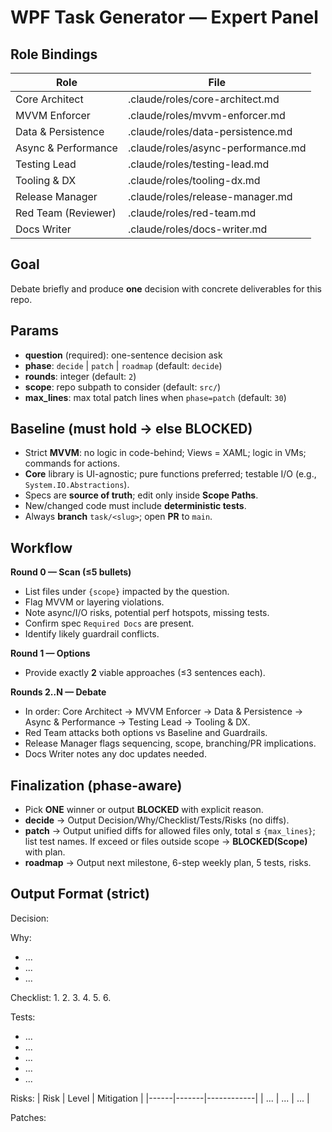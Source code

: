 # WPF Task Generator — Expert Panel

## Role Bindings
| Role                | File                                     |
|---------------------|-------------------------------------------|
| Core Architect      | .claude/roles/core-architect.md           |
| MVVM Enforcer       | .claude/roles/mvvm-enforcer.md            |
| Data & Persistence  | .claude/roles/data-persistence.md         |
| Async & Performance | .claude/roles/async-performance.md        |
| Testing Lead        | .claude/roles/testing-lead.md             |
| Tooling & DX        | .claude/roles/tooling-dx.md               |
| Release Manager     | .claude/roles/release-manager.md          |
| Red Team (Reviewer) | .claude/roles/red-team.md                 |
| Docs Writer         | .claude/roles/docs-writer.md              |

## Goal
Debate briefly and produce **one** decision with concrete deliverables for this repo.

## Params
- **question** (required): one-sentence decision ask
- **phase**: `decide` | `patch` | `roadmap` (default: `decide`)
- **rounds**: integer (default: `2`)
- **scope**: repo subpath to consider (default: `src/`)
- **max_lines**: max total patch lines when `phase=patch` (default: `30`)

## Baseline (must hold → else BLOCKED)
- Strict **MVVM**: no logic in code-behind; Views = XAML; logic in VMs; commands for actions.
- **Core** library is UI-agnostic; pure functions preferred; testable I/O (e.g., `System.IO.Abstractions`).
- Specs are **source of truth**; edit only inside **Scope Paths**.
- New/changed code must include **deterministic tests**.
- Always **branch** `task/<slug>`; open **PR** to `main`.

## Workflow
**Round 0 — Scan (≤5 bullets)**
- List files under `{scope}` impacted by the question.
- Flag MVVM or layering violations.
- Note async/I/O risks, potential perf hotspots, missing tests.
- Confirm spec `Required Docs` are present.
- Identify likely guardrail conflicts.

**Round 1 — Options**
- Provide exactly **2** viable approaches (≤3 sentences each).

**Rounds 2..N — Debate**
- In order: Core Architect → MVVM Enforcer → Data & Persistence → Async & Performance → Testing Lead → Tooling & DX.
- Red Team attacks both options vs Baseline and Guardrails.
- Release Manager flags sequencing, scope, branching/PR implications.
- Docs Writer notes any doc updates needed.

## Finalization (phase-aware)
- Pick **ONE** winner or output **BLOCKED** with explicit reason.
- **decide** → Output Decision/Why/Checklist/Tests/Risks (no diffs).
- **patch** → Output unified diffs for allowed files only, total ≤ `{max_lines}`; list test names. If exceed or files outside scope → **BLOCKED(Scope)** with plan.
- **roadmap** → Output next milestone, 6-step weekly plan, 5 tests, risks.

## Output Format (strict)

Decision:
<one paragraph>

Why:
- ...
- ...
- ...

Checklist:
1.
2.
3.
4.
5.
6.

Tests:
- ...
- ...
- ...
- ...
- ...

Risks:
| Risk | Level | Mitigation |
|------|-------|------------|
| ...  | ...   | ...        |

Patches:  <!-- phase=patch only; unified diffs; ≤max_lines total -->